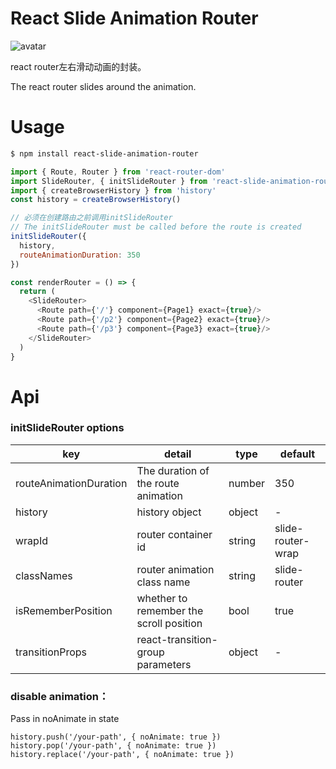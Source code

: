 # React Slide Animation Router

![avatar](https://s1.ax1x.com/2018/12/10/FJCJv4.gif)

react router左右滑动动画的封装。

The react router slides around the animation.   
    
# Usage
```bash
$ npm install react-slide-animation-router
```

```javascript
import { Route, Router } from 'react-router-dom'
import SlideRouter, { initSlideRouter } from 'react-slide-animation-router'
import { createBrowserHistory } from 'history'
const history = createBrowserHistory()

// 必须在创建路由之前调用initSlideRouter
// The initSlideRouter must be called before the route is created
initSlideRouter({
  history,
  routeAnimationDuration: 350
})

const renderRouter = () => {
  return (
    <SlideRouter>
      <Route path={'/'} component={Page1} exact={true}/>
      <Route path={'/p2'} component={Page2} exact={true}/>
      <Route path={'/p3'} component={Page3} exact={true}/>
    </SlideRouter>
  )
}
```

# Api

### initSlideRouter options
| key | detail | type | default
| --- | --- | --- | ---
| routeAnimationDuration | The duration of the route animation | number | 350
| history | history object | object | -
| wrapId | router container id | string | slide-router-wrap
| classNames | router animation class name | string | slide-router
| isRememberPosition | whether to remember the scroll position | bool | true
| transitionProps | react-transition-group parameters | object | -
### disable animation：
Pass in noAnimate in state

    history.push('/your-path', { noAnimate: true })
    history.pop('/your-path', { noAnimate: true })
    history.replace('/your-path', { noAnimate: true })
